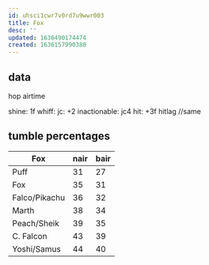 ```yaml
---
id: uhsci1cwr7v0rd7u9wwr003
title: Fox
desc: ''
updated: 1636490174474
created: 1636157990380
---
```


## data
hop airtime

shine: 1f
  whiff: jc: +2 inactionable: jc4
  hit: +3f hitlag //same

## tumble percentages
Fox           | nair | bair
--------------|------|-----
Puff          | 31   | 27
Fox           | 35   | 31
Falco/Pikachu | 36   | 32
Marth         | 38   | 34
Peach/Sheik   | 39   | 35
C. Falcon     | 43   | 39
Yoshi/Samus   | 44   | 40
